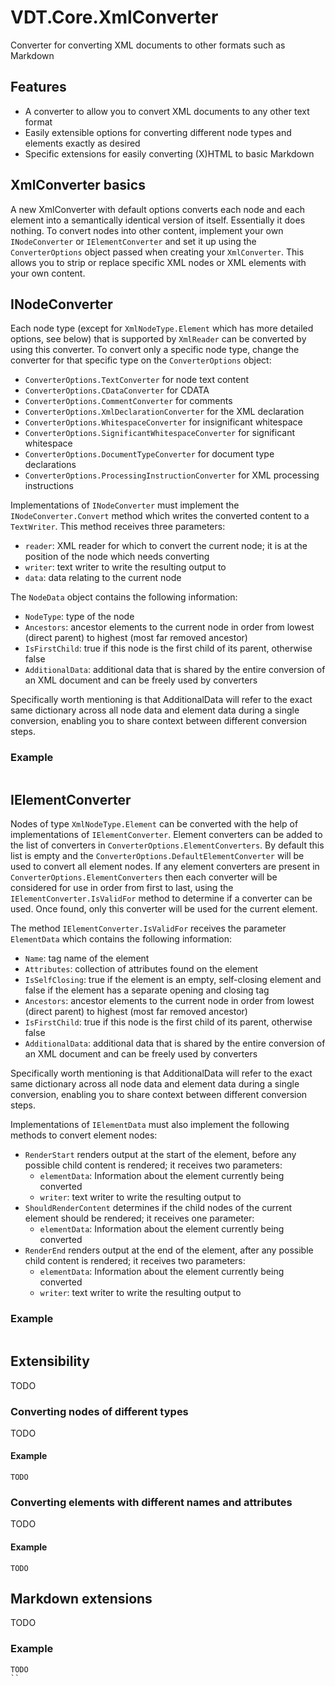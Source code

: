 ﻿# VDT.Core.XmlConverter

Converter for converting XML documents to other formats such as Markdown

## Features

- A converter to allow you to convert XML documents to any other text format
- Easily extensible options for converting different node types and elements exactly as desired
- Specific extensions for easily converting (X)HTML to basic Markdown

## XmlConverter basics

A new XmlConverter with default options converts each node and each element into a semantically identical version of itself. Essentially it does nothing. To
convert nodes into other content, implement your own `INodeConverter` or `IElementConverter` and set it up using the `ConverterOptions` object passed when
creating your `XmlConverter`. This allows you to strip or replace specific XML nodes or XML elements with your own content.

## INodeConverter

Each node type (except for `XmlNodeType.Element` which has more detailed options, see below) that is supported by `XmlReader` can be converted by using this
converter. To convert only a specific node type, change the converter for that specific type on the `ConverterOptions` object:

- `ConverterOptions.TextConverter` for node text content
- `ConverterOptions.CDataConverter` for CDATA
- `ConverterOptions.CommentConverter` for comments
- `ConverterOptions.XmlDeclarationConverter` for the XML declaration
- `ConverterOptions.WhitespaceConverter` for insignificant whitespace
- `ConverterOptions.SignificantWhitespaceConverter` for significant whitespace
- `ConverterOptions.DocumentTypeConverter` for document type declarations
- `ConverterOptions.ProcessingInstructionConverter` for XML processing instructions

Implementations of `INodeConverter` must implement the `INodeConverter.Convert` method which writes the converted content to a `TextWriter`. This method
receives three parameters:
- `reader`: XML reader for which to convert the current node; it is at the position of the node which needs converting
- `writer`: text writer to write the resulting output to
- `data`: data relating to the current node

The `NodeData` object contains the following information:
- `NodeType`: type of the node
- `Ancestors`: ancestor elements to the current node in order from lowest (direct parent) to highest (most far removed ancestor)
- `IsFirstChild`: true if this node is the first child of its parent, otherwise false
- `AdditionalData`: additional data that is shared by the entire conversion of an XML document and can be freely used by converters

Specifically worth mentioning is that AdditionalData will refer to the exact same dictionary across all node data and element data during a single conversion,
enabling you to share context between different conversion steps.

### Example

```

```

## IElementConverter

Nodes of type `XmlNodeType.Element` can be converted with the help of implementations of `IElementConverter`. Element converters can be added to the list of
converters in `ConverterOptions.ElementConverters`. By default this list is empty and the `ConverterOptions.DefaultElementConverter` will be used to convert
all element nodes. If any element converters are present in `ConverterOptions.ElementConverters` then each converter will be considered for use in order from
first to last, using the `IElementConverter.IsValidFor` method to determine if a converter can be used. Once found, only this converter will be used for the
current element.

The method `IElementConverter.IsValidFor` receives the parameter `ElementData` which contains the following information:

- `Name`: tag name of the element
- `Attributes`: collection of attributes found on the element
- `IsSelfClosing`: true if the element is an empty, self-closing element and false if the element has a separate opening and closing tag
- `Ancestors`: ancestor elements to the current node in order from lowest (direct parent) to highest (most far removed ancestor)
- `IsFirstChild`: true if this node is the first child of its parent, otherwise false
- `AdditionalData`: additional data that is shared by the entire conversion of an XML document and can be freely used by converters

Specifically worth mentioning is that AdditionalData will refer to the exact same dictionary across all node data and element data during a single conversion,
enabling you to share context between different conversion steps.

Implementations of `IElementData` must also implement the following methods to convert element nodes:

- `RenderStart` renders output at the start of the element, before any possible child content is rendered; it receives two parameters:
	- `elementData`: Information about the element currently being converted
	- `writer`: text writer to write the resulting output to
- `ShouldRenderContent` determines if the child nodes of the current element should be rendered; it receives one parameter:
	- `elementData`: Information about the element currently being converted
- `RenderEnd` renders output at the end of the element, after any possible child content is rendered; it receives two parameters:
	- `elementData`: Information about the element currently being converted
	- `writer`: text writer to write the resulting output to

### Example

```

```

## Extensibility

TODO

### Converting nodes of different types

TODO

#### Example

```
TODO
```

### Converting elements with different names and attributes

TODO

#### Example

```
TODO
```

## Markdown extensions

TODO

### Example

```
TODO
`` 
